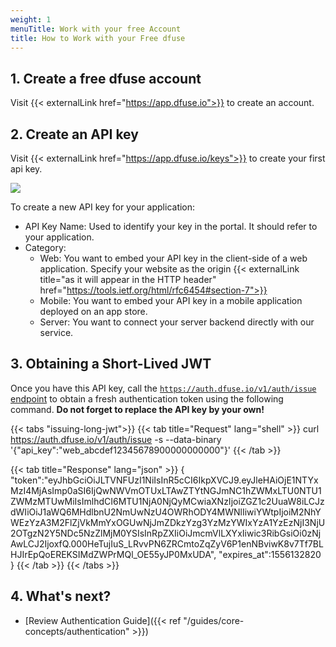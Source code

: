 ```yaml
---
weight: 1
menuTitle: Work with your free Account
title: How to Work with your Free dfuse
---
```


## 1. Create a free dfuse account

Visit {{< externalLink href="https://app.dfuse.io">}} to create an account.

## 2. Create an API key

Visit {{< externalLink href="https://app.dfuse.io/keys">}} to create your first api key.

![](/img/api_key_creation.png)

To create a new API key for your application:

* API Key Name: Used to identify your key in the portal. It should refer to your application.
* Category:
  - Web: You want to embed your API key in the client-side of a web application. Specify your website as the origin {{< externalLink title="as it will appear in the HTTP header" href="https://tools.ietf.org/html/rfc6454#section-7">}}
  - Mobile: You want to embed your API key in a mobile application deployed on an app store.
  - Server: You want to connect your server backend directly with our service.

## 3. Obtaining a Short-Lived JWT

Once you have this API key, call the [`https://auth.dfuse.io/v1/auth/issue` endpoint](#post-v1-auth-issue) to obtain a fresh authentication token using the following command. **Do not forget to replace the API key by your own!**

{{< tabs "issuing-long-jwt">}}
{{< tab title="Request" lang="shell" >}}
curl https://auth.dfuse.io/v1/auth/issue -s --data-binary '{"api_key":"web_abcdef12345678900000000000"}'
{{< /tab >}}

{{< tab title="Response" lang="json" >}}
{
  "token":"eyJhbGciOiJLTVNFUzI1NiIsInR5cCI6IkpXVCJ9.eyJleHAiOjE1NTYxMzI4MjAsImp0aSI6IjQwNWVmOTUxLTAwZTYtNGJmNC1hZWMxLTU0NTU1ZWMzMTUwMiIsImlhdCI6MTU1NjA0NjQyMCwiaXNzIjoiZGZ1c2UuaW8iLCJzdWIiOiJ1aWQ6MHdlbnU2NmUwNzU4OWRhODY4MWNlIiwiYWtpIjoiM2NhYWEzYzA3M2FlZjVkMmYxOGUwNjJmZDkzYzg3YzMzYWIxYzA1YzEzNjI3NjU2OTgzN2Y5NDc5NzZlMjM0YSIsInRpZXIiOiJmcmVlLXYxIiwic3RibGsiOi0zNjAwLCJ2IjoxfQ.000HeTujIuS_LRvvPN6ZRCmtoZqZyV6P1enNBviwK8v7Tf7BLHJIrEpQoEREKSIMdZWPrMQl_OE55yJP0MxUDA",
  "expires_at":1556132820
}
{{< /tab >}}
{{< /tabs >}}

## 4. What's next? 

* [Review Authentication Guide]({{< ref "/guides/core-concepts/authentication" >}})

